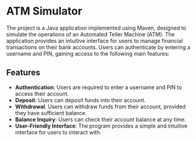 # ATM Simulator

The project is a Java application implemented using Maven, designed to simulate the operations of an Automated Teller Machine (ATM). The application provides an intuitive interface for users to manage financial transactions on their bank accounts. Users can authenticate by entering a username and PIN, gaining access to the following main features:

## Features

- **Authentication**: Users are required to enter a username and PIN to access their account.
- **Deposit**: Users can deposit funds into their account.
- **Withdrawal**: Users can withdraw funds from their account, provided they have sufficient balance.
- **Balance Inquiry**: Users can check their account balance at any time.
- **User-Friendly Interface**: The program provides a simple and intuitive interface for users to interact with.


